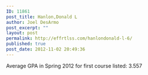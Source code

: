 ```yaml
---
ID: 11861
post_title: Hanlon,Donald L
author: Joel DesArmo
post_excerpt: ""
layout: post
permalink: http://effrtlss.com/hanlondonald-l-6/
published: true
post_date: 2012-11-02 20:49:36
---
```

<p>Average GPA in Spring 2012 for first course listed: 3.557</p>